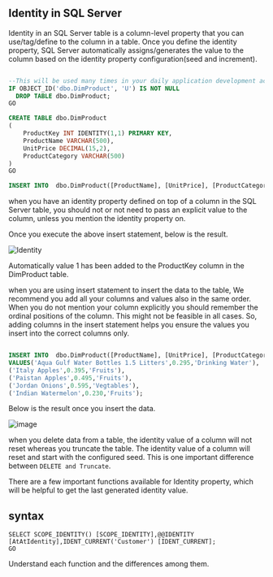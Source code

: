 ## Identity in SQL Server

Identity in an SQL Server table is a column-level property that you can use/tag/define to the column in a table. Once you define the identity property, SQL Server automatically assigns/generates the value to the column based on the identity property configuration(seed and increment).


```sql

--This will be used many times in your daily application development activities
IF OBJECT_ID('dbo.DimProduct', 'U') IS NOT NULL
  DROP TABLE dbo.DimProduct;
GO

CREATE TABLE dbo.DimProduct
(
	ProductKey INT IDENTITY(1,1) PRIMARY KEY,
	ProductName VARCHAR(500),
	UnitPrice DECIMAL(15,2),
	ProductCategory VARCHAR(500)
)
GO

INSERT INTO  dbo.DimProduct([ProductName], [UnitPrice], [ProductCategory]) VALUES('Aqua Gulf Water Bottles 1.5 Litters',0.295,'Drinking Water');

```
when you have an identity property defined on top of a column in the SQL Server table, you should not or not need to pass an explicit value to the column, unless you mention the identity property on.

Once you execute the above insert statement, below is the result.

![Identity](https://github.com/bodempudi/CodeSnippets/assets/2835142/6111a89d-f456-4572-8a83-df32afc4de62)

Automatically value 1 has been added to the ProductKey column in the DimProduct table.

when you are using insert statement to insert the data to the table, We recommend you add all your columns and values also in the same order. When you do not
mention your column explicitly you should remember the ordinal positions of the column. This might not be feasible in all cases. So, adding columns in the insert
statement helps you ensure the values you insert into the correct columns only. 

```sql

INSERT INTO  dbo.DimProduct([ProductName], [UnitPrice], [ProductCategory]) 
VALUES('Aqua Gulf Water Bottles 1.5 Litters',0.295,'Drinking Water'),
('Italy Apples',0.395,'Fruits'),
('Paistan Apples',0.495,'Fruits'),
('Jordan Onions',0.595,'Vegtables'),
('Indian Watermelon',0.230,'Fruits');
```
Below is the result once you insert the data.


![image](https://github.com/bodempudi/CodeSnippets/assets/2835142/2971760a-337d-4091-8e3d-51e837255d0e)

when you delete data from a table, the identity value of a column will not reset whereas you truncate the table. The identity value of a column will reset and start with the configured seed.
This is one important difference between `DELETE and Truncate`.

There are a few important functions available for Identity property, which will be helpful to get the last generated identity value.

## syntax

```syntaxsql
SELECT SCOPE_IDENTITY() [SCOPE_IDENTITY],@@IDENTITY [AtAtIdentity],IDENT_CURRENT('Customer') [IDENT_CURRENT];
GO
```

Understand each function and the differences among them.
